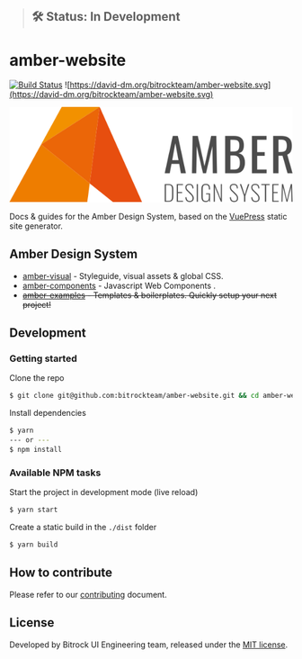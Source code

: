 > ## 🛠 Status: In Development

# amber-website

[![Build Status](https://travis-ci.org/bitrockteam/amber-website.svg?branch=master)](https://travis-ci.org/bitrockteam/amber-website) 
![https://david-dm.org/bitrockteam/amber-website.svg](https://david-dm.org/bitrockteam/amber-website.svg)

![./logo/logo-horizontal.svg](./logo/logo-horizontal.svg)

Docs &amp; guides for the Amber Design System, based on the [VuePress](https://vuepress.vuejs.org/) static site generator.

## Amber Design System
* [amber-visual](https://github.com/bitrockteam/amber-visual) - Styleguide, visual assets & global CSS.
* [amber-components]() - Javascript Web Components .
* ~~[amber-examples]() - Templates & boilerplates. Quickly setup your next project!~~

## Development

### Getting started
Clone the repo
```bash
$ git clone git@github.com:bitrockteam/amber-website.git && cd amber-website
```

Install dependencies
```bash
$ yarn
--- or ---
$ npm install
```

### Available NPM tasks
Start the project in development mode (live reload)
```bash
$ yarn start
```

Create a static build in the `./dist` folder
```bash
$ yarn build
```

## How to contribute
Please refer to our [contributing](./contributing.md) document.

## License
Developed by Bitrock UI Engineering team, released under the [MIT license](LICENSE).
